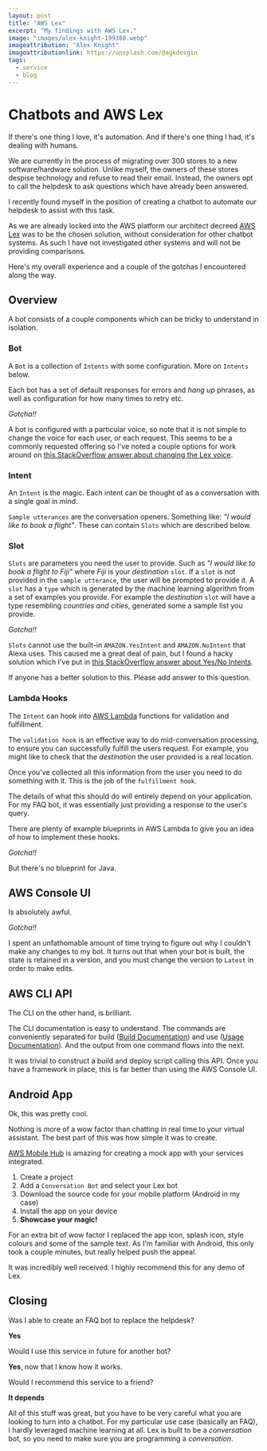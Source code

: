```yaml
---
layout: post
title: "AWS Lex"
excerpt: "My findings with AWS Lex."
image: "images/alex-knight-199368.webp"
imageattribution: "Alex Knight"
imageattributionlink: https://unsplash.com/@agkdesgin
tags:
  - service
  - blog
---
```


# Chatbots and AWS Lex

If there's one thing I love, it's automation. And if there's one thing I had, it's dealing with humans.

We are currently in the process of migrating over 300 stores to a new software/hardware solution.
Unlike myself, the owners of these stores despise technology and refuse to read their email.
Instead, the owners opt to call the helpdesk to ask questions which have already been answered.

I recently found myself in the position of creating a chatbot to automate our helpdesk to assist with this task.

As we are already locked into the AWS platform our architect decreed [AWS Lex](https://aws.amazon.com/lex/) was to be the chosen solution, without consideration for other chatbot systems.
As such I have not investigated other systems and will not be providing comparisons.

Here's my overall experience and a couple of the gotchas I encountered along the way.

## Overview

A bot consists of a couple components which can be tricky to understand in isolation.

### Bot

A `Bot` is a collection of `Intents` with some configuration. More on `Intents` below.

Each bot has a set of default responses for errors and *hang up* phrases, as well as configuration for how many times to retry etc.

*Gotcha!!*

A bot is configured with a particular voice, so note that it is not simple to change the voice for each user, or each request.
This seems to be a commonly requested offering so I've noted a couple options for work around on [this StackOverflow answer about changing the Lex voice](https://stackoverflow.com/a/44488197/2027146).

### Intent

An `Intent` is the magic. Each intent can be thought of as a conversation with a single goal in mind.

`Sample utterances` are the conversation openers. Something like: *"I would like to book a flight"*.
These can contain `Slots` which are described below.

### Slot

 `Slots` are parameters you need the user to provide.
 Such as *"I would like to book a flight to Fiji"* where *Fiji* is your *destination* `slot`.
 If a `slot` is not provided in the `sample utterance`, the user will be prompted to provide it.
 A `slot` has a `type` which is generated by the machine learning algorithm from a set of examples you provide.
 For example the *destination* `slot` will have a type resembling *countries and cities*, generated some a sample list you provide.

*Gotcha!!*

`Slots` cannot use the built-in `AMAZON.YesIntent` and `AMAZON.NoIntent` that Alexa uses.
This caused me a great deal of pain, but I found a hacky solution which I've put in [this StackOverflow answer about Yes/No Intents](https://stackoverflow.com/a/44320081/2027146).

If anyone has a better solution to this. Please add answer to this question.

### Lambda Hooks

The `Intent` can hook into [AWS Lambda](https://aws.amazon.com/lambda/) functions for validation and fulfillment.

The `validation hook` is an effective way to do mid-conversation processing, to ensure you can successfully fulfill the users request. For example, you might like to check that the *destination* the user provided is a real location.

Once you've collected all this information from the user you need to do something with it.
This is the job of the `fulfillment hook`.

The details of what this should do will entirely depend on your application.
For my FAQ bot, it was essentially just providing a response to the user's query.

There are plenty of example blueprints in AWS Lambda to give you an idea of how to implement these hooks.

*Gotcha!!*

But there's no blueprint for Java.

## AWS Console UI

Is absolutely awful.

*Gotcha!!*

I spent an unfathomable amount of time trying to figure out why I couldn't make any changes to my bot.
It turns out that when your bot is built, the state is retained in a version, and you must change the version to `Latest` in order to make edits.

## AWS CLI API

The CLI on the other hand, is brilliant.

The CLI documentation is easy to understand.
The commands are conveniently separated for build ([Build Documentation](http://docs.aws.amazon.com/cli/latest/reference/lex-models/)) and use ([Usage Documentation](http://docs.aws.amazon.com/cli/latest/reference/lex-runtime/)).
And the output from one command flows into the next.

It was trivial to construct a build and deploy script calling this API.
Once you have a framework in place, this is far better than using the AWS Console UI.

## Android App

Ok, this was pretty cool.

Nothing is more of a wow factor than chatting in real time to your virtual assistant.
The best part of this was how simple it was to create.

[AWS Mobile Hub](https://aws.amazon.com/mobile/) is amazing for creating a mock app with your services integrated.

1. Create a project
2. Add a `Conversation Bot` and select your Lex bot
3. Download the source code for your mobile platform (Android in my case)
4. Install the app on your device
5. **Showcase your magic!**

For an extra bit of wow factor I replaced the app icon, splash icon, style colours and some of the sample text.
As I'm familiar with Android, this only took a couple minutes, but really helped push the appeal.

It was incredibly well received. I highly recommend this for any demo of Lex.

## Closing

Was I able to create an FAQ bot to replace the helpdesk?

**Yes**

Would I use this service in future for another bot?

**Yes**, now that I know how it works.

Would I recommend this service to a friend?

**It depends**

All of this stuff was great, but you have to be very careful what you are looking to turn into a chatbot.
For my particular use case (basically an FAQ), I hardly leveraged machine learning at all.
Lex is built to be a *conversation* bot, so you need to make sure you are programming a *conversation*.
